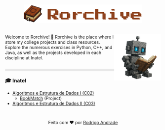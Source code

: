 <div align="center">
  <img src="../assets/logo_text.png" alt="Rorchive Logo" style="width: 384px;"/>
</div>

<br/>
<br/>

<img align="right" src="../assets/letrinho.png" width="30%">
Welcome to Rorchive! 🦉 Rorchive is the place where I store my college projects and class resources. Explore the numerous exercises in Python, C++, and Java, as well as the projects developed in each discipline at Inatel.
<br/>
<br/>

-----

### 🎓 Inatel

  - [Algoritmos e Estrutura de Dados I (C02)](https://github.com/Rorchive/C02)
    - [BookMatch](https://github.com/RodrigoCAndrade/BookMatch) (Project)
  - [Algoritmos e Estrutura de Dados II (C03)](https://github.com/Rorchive/C03)

<br/>
<p align="center">Feito com ❤️ por <a href="https://github.com/RodrigoCAndrade">Rodrigo Andrade</a></p>
